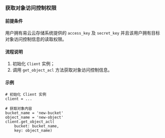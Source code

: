 ### 获取对象访问控制权限
#### 前提条件
用户拥有易云云存储系统提供的 `access_key` 及 `secret_key` 并且该用户拥有目标对象访问控制信息的读取权限。

#### 流程说明
1. 初始化 `Client` 实例；
2. 调用 `get_object_acl` 方法获取对象访问控制信息。

#### 示例
```
# 初始化 Client 实例
client = ...

# 获取对象内容
bucket_name = 'new-bucket'
object_name = 'new-object'
client.get_object_acl(
    bucket: bucket_name,
    key: object_name)
```
